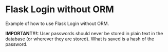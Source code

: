 # Flask Login without ORM

Example of how to use Flask Login without ORM.

**IMPORTANT!!!:** User passwords should never be stored in plain text in the database (or wherever they are stored). What is saved is a hash of the password.
